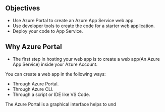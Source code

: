 ## Objectives
- Use Azure Portal to create an Azure App Service web app.
- Use developer tools to create the code for a starter web application.
- Deploy your code to App Service.

## Why Azure Portal
- The first step in hosting your web app is to create a web app(An Azure App Service) inside your Azure Account.

You can create a web app in the following ways:

- Through Azure Portal.
- Through Azure CLI.
- Through a script or IDE like VS Code.

The Azure Portal is a graphical interface helps to und
<!--stackedit_data:
eyJoaXN0b3J5IjpbMjAxMjA2NzkxOSwzNTY4MDkyODUsLTE2Nz
k2NzkyODFdfQ==
-->